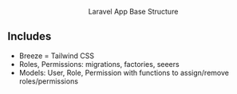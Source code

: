<p align="center">Laravel App Base Structure</p>

## Includes

- Breeze
= Tailwind CSS
- Roles, Permissions: migrations, factories, seeers
- Models: User, Role, Permission with functions to assign/remove roles/permissions
